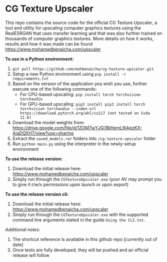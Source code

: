 # CG Texture Upscaler

This repo contains the source code for the official CG Texture Upscaler, a tool and utility for upscaling computer graphics textures using the RealESRGAN that uses transfer learning and that was also further trained on thousands of computer graphics textures. More details on how it works, results and how it was made can be found https://www.mohamedbenaicha.com/upscaler

**To use in a Python environment:**

1. ```git pull https://github.com/mohbenaicha/cg-texture-upscaler.git```
2. Setup a new Python environment using ```pip install -r requirements.txt```
3. Based on the version of the application you wish you use, further execute one of the following commands:
    * For CPU-based upscaling: ```pip install torch torchvision torchaudio```
    * For GPU-based upscaling: ```pip3 install pip3 install torch torchvision torchaudio --index-url https://download.pytorch.org/whl/cu117 (not tested on Cuda 11.8)```
4. Download the model weights from: https://drive.google.com/file/d/1ZOM7wYJGj1BiHemL9jAgzKX-AiaDQXH7/view?usp=sharing
5. Extract the ```saved_models.rar``` folders into ```/cg-texture-upscaler``` folder
6. Run ```python main.py``` using the interpreter in the newly-setup environment  

**To use the release version:**

1. Download the initial release here: https://www.mohamedbenaicha.com/upscaler
2. Simply run through the ```CGTextureUpscaler.exe``` (your AV may prompt you to give it r/w/x permissions upon launch or upon export)

**To use the release version cli:**

1. Download the initial release here: https://www.mohamedbenaicha.com/upscaler
2. Simply run through the ```CGTextureUpscaler.exe``` with the supported command line arguments stated in the guide ```Using the CLI.txt```.

*Additional notes:*

1. The shortcut reference is available in this github repo [currently out of date]
2. Once tests are fully developed, they will be pushed and an official release will follow
